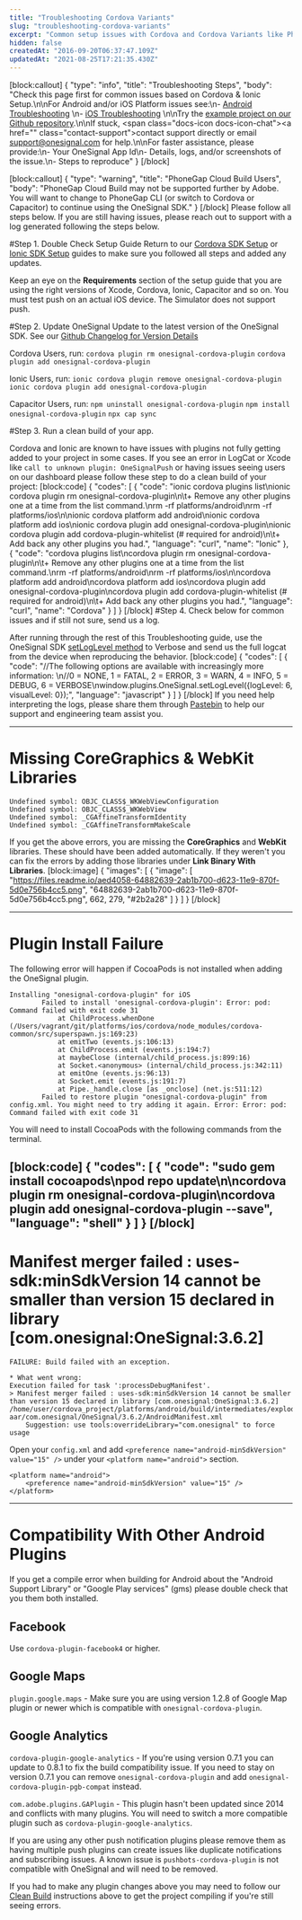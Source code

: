 ```yaml
---
title: "Troubleshooting Cordova Variants"
slug: "troubleshooting-cordova-variants"
excerpt: "Common setup issues with Cordova and Cordova Variants like PhoneGap and Ionic"
hidden: false
createdAt: "2016-09-20T06:37:47.109Z"
updatedAt: "2021-08-25T17:21:35.430Z"
---
```

[block:callout]
{
  "type": "info",
  "title": "Troubleshooting Steps",
  "body": "Check this page first for common issues based on Cordova & Ionic Setup.\n\nFor Android and/or iOS Platform issues see:\n- [Android Troubleshooting](doc:troubleshooting-android) \n- [iOS Troubleshooting](doc:troubleshooting-ios) \n\nTry the [example project on our Github repository](https://github.com/OneSignalDevelopers/OneSignal-Cordova-Example).\n\nIf stuck, <span class=\"docs-icon docs-icon-chat\"></span><a href=\"\" class=\"contact-support\">contact support directly</a> or email support@onesignal.com for help.\n\nFor faster assistance, please provide:\n- Your OneSignal App Id\n- Details, logs, and/or screenshots of the issue.\n- Steps to reproduce"
}
[/block]

[block:callout]
{
  "type": "warning",
  "title": "PhoneGap Cloud Build Users",
  "body": "PhoneGap Cloud Build may not be supported further by Adobe. You will want to change to PhoneGap CLI (or switch to Cordova or Capacitor) to continue using the OneSignal SDK."
}
[/block]
Please follow all steps below. If you are still having issues, please reach out to support with a log generated following the steps below.

#Step 1. Double Check Setup Guide
Return to our [Cordova SDK Setup](doc:cordova-sdk-setup) or [Ionic SDK Setup](doc:ionic-sdk-setup) guides to make sure you followed all steps and added any updates.

Keep an eye on the **Requirements** section of the setup guide that you are using the right versions of Xcode, Cordova, Ionic, Capacitor and so on. You must test push on an actual iOS device. The Simulator does not support push.

#Step 2. Update OneSignal
Update to the latest version of the OneSignal SDK. See our [Github Changelog for Version Details](https://github.com/OneSignal/OneSignal-Cordova-SDK/releases)

Cordova Users, run:
`cordova plugin rm onesignal-cordova-plugin`
`cordova plugin add onesignal-cordova-plugin`

Ionic Users, run:
`ionic cordova plugin remove onesignal-cordova-plugin`
`ionic cordova plugin add onesignal-cordova-plugin`

Capacitor Users, run:
`npm uninstall onesignal-cordova-plugin`
`npm install onesignal-cordova-plugin`
`npx cap sync`

 
#Step 3. Run a clean build of your app.

Cordova and Ionic are known to have issues with plugins not fully getting added to your project in some cases. If you see an error in LogCat or Xcode like `call to unknown plugin: OneSignalPush` or having issues seeing users on our dashboard please follow these step to do a clean build of your project:
[block:code]
{
  "codes": [
    {
      "code": "ionic cordova plugins list\nionic cordova plugin rm onesignal-cordova-plugin\n\t+ Remove any other plugins one at a time from the list command.\nrm -rf platforms/android\nrm -rf platforms/ios\n\nionic cordova platform add android\nionic cordova platform add ios\nionic cordova plugin add onesignal-cordova-plugin\nionic cordova plugin add cordova-plugin-whitelist (# required for android)\n\t+ Add back any other plugins you had.",
      "language": "curl",
      "name": "Ionic"
    },
    {
      "code": "cordova plugins list\ncordova plugin rm onesignal-cordova-plugin\n\t+ Remove any other plugins one at a time from the list command.\nrm -rf platforms/android\nrm -rf platforms/ios\n\ncordova platform add android\ncordova platform add ios\ncordova plugin add onesignal-cordova-plugin\ncordova plugin add cordova-plugin-whitelist (# required for android)\n\t+ Add back any other plugins you had.",
      "language": "curl",
      "name": "Cordova"
    }
  ]
}
[/block]
#Step 4. Check below for common issues and if still not sure, send us a log.

After running through the rest of this Troubleshooting guide, use the OneSignal SDK [setLogLevel method](doc:sdk-reference#section-debug) to Verbose and send us the full logcat from the device when reproducing the behavior. 
[block:code]
{
  "codes": [
    {
      "code": "//The following options are available with increasingly more information: \n//0 = NONE, 1 = FATAL, 2 = ERROR, 3 = WARN, 4 = INFO, 5 = DEBUG, 6 = VERBOSE\nwindow.plugins.OneSignal.setLogLevel({logLevel: 6, visualLevel: 0});",
      "language": "javascript"
    }
  ]
}
[/block]
If you need help interpreting the logs, please share them through [Pastebin](https://pastebin.com/) to help our support and engineering team assist you.

----

# Missing CoreGraphics & WebKit Libraries

```
Undefined symbol: OBJC_CLASS$_WKWebViewConfiguration
Undefined symbol: OBJC_CLASS$_WKWebView
Undefined symbol: _CGAffineTransformIdentity
Undefined symbol: _CGAffineTransformMakeScale
```
If you get the above errors, you are missing the **CoreGraphics** and **WebKit** libraries. These should have been added automatically. If they weren't you can fix the errors by adding those libraries under **Link Binary With Libraries**. 
[block:image]
{
  "images": [
    {
      "image": [
        "https://files.readme.io/aed4058-64882639-2ab1b700-d623-11e9-870f-5d0e756b4cc5.png",
        "64882639-2ab1b700-d623-11e9-870f-5d0e756b4cc5.png",
        662,
        279,
        "#2b2a28"
      ]
    }
  ]
}
[/block]

----

# Plugin Install Failure

The following error will happen if CocoaPods is not installed when adding the OneSignal plugin.
```
Installing "onesignal-cordova-plugin" for iOS
        Failed to install 'onesignal-cordova-plugin': Error: pod: Command failed with exit code 31
            at ChildProcess.whenDone (/Users/vagrant/git/platforms/ios/cordova/node_modules/cordova-common/src/superspawn.js:169:23)
            at emitTwo (events.js:106:13)
            at ChildProcess.emit (events.js:194:7)
            at maybeClose (internal/child_process.js:899:16)
            at Socket.<anonymous> (internal/child_process.js:342:11)
            at emitOne (events.js:96:13)
            at Socket.emit (events.js:191:7)
            at Pipe._handle.close [as _onclose] (net.js:511:12)
        Failed to restore plugin "onesignal-cordova-plugin" from config.xml. You might need to try adding it again. Error: Error: pod: Command failed with exit code 31
```

You will need to install CocoaPods with the following commands from the terminal.

[block:code]
{
  "codes": [
    {
      "code": "sudo gem install cocoapods\npod repo update\n\ncordova plugin rm onesignal-cordova-plugin\ncordova plugin add onesignal-cordova-plugin --save",
      "language": "shell"
    }
  ]
}
[/block]
----

# Manifest merger failed : uses-sdk:minSdkVersion 14 cannot be smaller than version 15 declared in library [com.onesignal:OneSignal:3.6.2]

```
FAILURE: Build failed with an exception.

* What went wrong:
Execution failed for task ':processDebugManifest'.
> Manifest merger failed : uses-sdk:minSdkVersion 14 cannot be smaller than version 15 declared in library [com.onesignal:OneSignal:3.6.2] /home/user/cordova_project/platforms/android/build/intermediates/exploded-aar/com.onesignal/OneSignal/3.6.2/AndroidManifest.xml
  	Suggestion: use tools:overrideLibrary="com.onesignal" to force usage
```
Open your `config.xml` and add `<preference name="android-minSdkVersion" value="15" />` under your `<platform name="android">` section.
```
<platform name="android">
    <preference name="android-minSdkVersion" value="15" />
</platform>
```

---

# Compatibility With Other Android Plugins

If you get a compile error when building for Android about the "Android Support Library" or "Google Play services" (gms) please double check that you them both installed.

## Facebook
Use `cordova-plugin-facebook4` or higher.

## Google Maps
`plugin.google.maps` - Make sure you are using version 1.2.8 of Google Map plugin or newer which is compatible with `onesignal-cordova-plugin`.

## Google Analytics
`cordova-plugin-google-analytics` - If you're using version 0.7.1 you can update to 0.8.1 to fix the build compatibility issue. If you need to stay on version 0.7.1 you can remove `onesignal-cordova-plugin` and add `onesignal-cordova-plugin-pgb-compat` instead.

`com.adobe.plugins.GAPlugin` - This plugin hasn't been updated since 2014 and conflicts with many plugins. You will need to switch a more compatible plugin such as `cordova-plugin-google-analytics`.

If you are using any other push notification plugins please remove them as having multiple push plugins can create issues like duplicate notifications and subscribing issues. A known issue is `pushbots-cordova-plugin` is not compatible with OneSignal and will need to be removed.

If you had to make any plugin changes above you may need to follow our [Clean Build](#section-clean-build) instructions above to get the project compiling if you're still seeing errors.